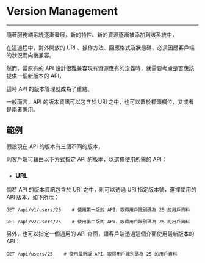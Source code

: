 # Version Management

---

隨著服務端系統逐漸發展，新的特性、新的資源逐漸被添加到該系統中，

在這過程中，對外開放的 URI 、操作方法、回應格式及狀態碼，必須因應客戶端的狀況而向後兼容。

然而，當原有的 API 設計很難兼容現有資源應有的定義時，就需要考慮是否應該提供一個新版本的 API，

這時 API 的版本管理就成為了重點。

一般而言，API 的版本資訊可以包含於 URI 之中，也可以置於標頭欄位，又或者是兩者兼用。

## 範例

假設現在 API 的版本有三個不同的版本，

則客戶端可藉由以下方式指定 API 的版本，以選擇使用所需的 API：

* ### URL


倘若 API 的版本資訊包含於 URI 之中，則可以透過 URI 指定版本號，選擇使用的 API 版本，如下所示：

```
GET /api/v1/users/25    # 使用第一版的 API，取得用戶識別碼為 25 的用戶資料

GET /api/v2/users/25    # 使用第二版的 API，取得用戶識別碼為 25 的用戶資料
```

另外，也可以指定一個通用的 API 介面，讓客戶端透過這個介面使用最新版本的 API：

```
GET /api/users/25    # 使用最新版 API，取得用戶識別碼為 25 的用戶資料
```

### 

